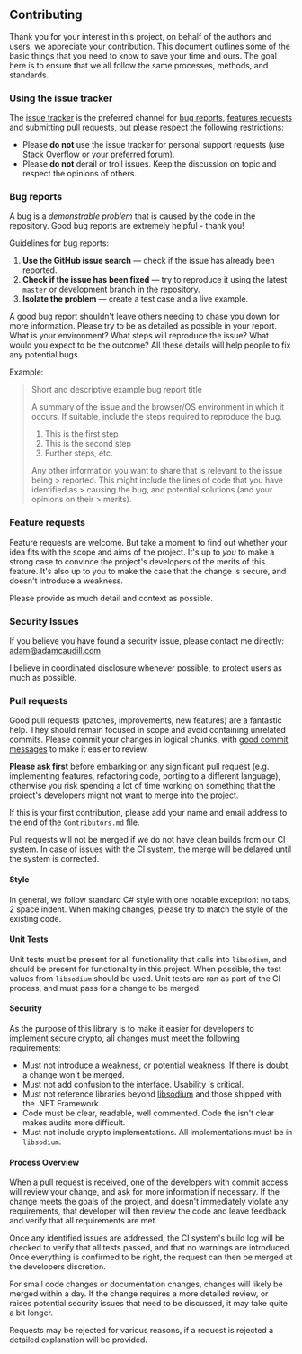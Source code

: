 ## Contributing

Thank you for your interest in this project, on behalf of the authors and users, we appreciate your contribution. This document outlines some of the basic things that you need to know to save your time and ours. The goal here is to ensure that we all follow the same processes, methods, and standards.

### Using the issue tracker

The [issue tracker](https://github.com/adamcaudill/libsodium-net/issues?state=open) is the preferred channel for [bug reports](#bug-reports), [features requests](#feature-requests) and [submitting pull requests](#pull-requests), but please respect the following restrictions:

 * Please **do not** use the issue tracker for personal support requests (use [Stack Overflow](http://stackoverflow.com) or your preferred forum).
 * Please **do not** derail or troll issues. Keep the discussion on topic and respect the opinions of others.

### Bug reports

A bug is a _demonstrable problem_ that is caused by the code in the repository. Good bug reports are extremely helpful - thank you!

Guidelines for bug reports:

 1. **Use the GitHub issue search** &mdash; check if the issue has already been reported.
 2. **Check if the issue has been fixed** &mdash; try to reproduce it using the latest `master` or development branch in the repository.
 3. **Isolate the problem** &mdash; create a test case and a live example.

A good bug report shouldn't leave others needing to chase you down for more information. Please try to be as detailed as possible in your report. What is your environment? What steps will reproduce the issue? What would you expect to be the outcome? All these details will help people to fix any potential bugs.

Example:

> Short and descriptive example bug report title
>
> A summary of the issue and the browser/OS environment in which it occurs. If suitable, include the steps required to reproduce the bug.
>
> 1. This is the first step
> 2. This is the second step
> 3. Further steps, etc.
>
> Any other information you want to share that is relevant to the issue being > reported. This might include the lines of code that you have identified as > causing the bug, and potential solutions (and your opinions on their > merits).

### Feature requests

Feature requests are welcome. But take a moment to find out whether your idea fits with the scope and aims of the project. It's up to *you* to make a strong case to convince the project's developers of the merits of this feature. It's also up to you to make the case that the change is secure, and doesn't introduce a weakness.

Please provide as much detail and context as possible.

### Security Issues

If you believe you have found a security issue, please contact me directly: adam@adamcaudill.com

I believe in coordinated disclosure whenever possible, to protect users as much as possible.

### Pull requests

Good pull requests (patches, improvements, new features) are a fantastic help. They should remain focused in scope and avoid containing unrelated commits. Please commit your changes in logical chunks, with [good commit messages](http://tbaggery.com/2008/04/19/a-note-about-git-commit-messages.html) to make it easier to review.

**Please ask first** before embarking on any significant pull request (e.g. implementing features, refactoring code, porting to a different language), otherwise you risk spending a lot of time working on something that the project's developers might not want to merge into the project.

If this is your first contribution, please add your name and email address to the end of the `Contributors.md` file.

Pull requests will not be merged if we do not have clean builds from our CI system. In case of issues with the CI system, the merge will be delayed until the system is corrected.

#### Style

In general, we follow standard C# style with one notable exception: no tabs, 2 space indent. When making changes, please try to match the style of the existing code.

#### Unit Tests

Unit tests must be present for all functionality that calls into `libsodium`, and should be present for functionality in this project. When possible, the test values from `libsodium` should be used. Unit tests are ran as part of the CI process, and must pass for a change to be merged.

#### Security

As the purpose of this library is to make it easier for developers to implement secure crypto, all changes must meet the following requirements:

 * Must not introduce a weakness, or potential weakness. If there is doubt, a change won't be merged.
 * Must not add confusion to the interface. Usability is critical.
 * Must not reference libraries beyond [libsodium](https://github.com/jedisct1/libsodium) and those shipped with the .NET Framework.
 * Code must be clear, readable, well commented. Code the isn't clear makes audits more difficult.
 * Must not include crypto implementations. All implementations must be in `libsodium`.

#### Process Overview

When a pull request is received, one of the developers with commit access will review your change, and ask for more information if necessary. If the change meets the goals of the project, and doesn't immediately violate any requirements, that developer will then review the code and leave feedback and verify that all requirements are met.

Once any identified issues are addressed, the CI system's build log will be checked to verify that all tests passed, and that no warnings are introduced. Once everything is confirmed to be right, the request can then be merged at the developers discretion.

For small code changes or documentation changes, changes will likely be merged within a day. If the change requires a more detailed review, or raises potential security issues that need to be discussed, it may take quite a bit longer.

Requests may be rejected for various reasons, if a request is rejected a detailed explanation will be provided.
